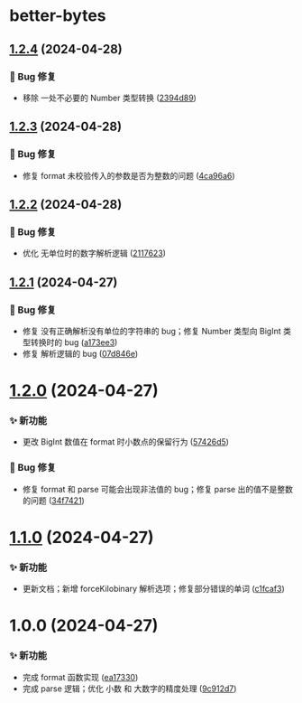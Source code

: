 # better-bytes

## [1.2.4](https://github.com/CaoMeiYouRen/better-bytes/compare/v1.2.3...v1.2.4) (2024-04-28)


### 🐛 Bug 修复

* 移除 一处不必要的 Number 类型转换 ([2394d89](https://github.com/CaoMeiYouRen/better-bytes/commit/2394d89))

## [1.2.3](https://github.com/CaoMeiYouRen/better-bytes/compare/v1.2.2...v1.2.3) (2024-04-28)


### 🐛 Bug 修复

* 修复 format 未校验传入的参数是否为整数的问题 ([4ca96a6](https://github.com/CaoMeiYouRen/better-bytes/commit/4ca96a6))

## [1.2.2](https://github.com/CaoMeiYouRen/better-bytes/compare/v1.2.1...v1.2.2) (2024-04-28)


### 🐛 Bug 修复

* 优化 无单位时的数字解析逻辑 ([2117623](https://github.com/CaoMeiYouRen/better-bytes/commit/2117623))

## [1.2.1](https://github.com/CaoMeiYouRen/better-bytes/compare/v1.2.0...v1.2.1) (2024-04-27)


### 🐛 Bug 修复

* 修复 没有正确解析没有单位的字符串的 bug；修复 Number 类型向 BigInt 类型转换时的 bug ([a173ee3](https://github.com/CaoMeiYouRen/better-bytes/commit/a173ee3))
* 修复 解析逻辑的 bug ([07d846e](https://github.com/CaoMeiYouRen/better-bytes/commit/07d846e))

# [1.2.0](https://github.com/CaoMeiYouRen/better-bytes/compare/v1.1.0...v1.2.0) (2024-04-27)


### ✨ 新功能

* 更改 BigInt 数值在 format 时小数点的保留行为 ([57426d5](https://github.com/CaoMeiYouRen/better-bytes/commit/57426d5))


### 🐛 Bug 修复

* 修复 format 和 parse 可能会出现非法值的 bug；修复 parse 出的值不是整数的问题 ([34f7421](https://github.com/CaoMeiYouRen/better-bytes/commit/34f7421))

# [1.1.0](https://github.com/CaoMeiYouRen/better-bytes/compare/v1.0.0...v1.1.0) (2024-04-27)


### ✨ 新功能

* 更新文档；新增 forceKilobinary 解析选项；修复部分错误的单词 ([c1fcaf3](https://github.com/CaoMeiYouRen/better-bytes/commit/c1fcaf3))

# 1.0.0 (2024-04-27)


### ✨ 新功能

* 完成 format 函数实现 ([ea17330](https://github.com/CaoMeiYouRen/better-bytes/commit/ea17330))
* 完成 parse 逻辑；优化 小数 和 大数字的精度处理 ([9c912d7](https://github.com/CaoMeiYouRen/better-bytes/commit/9c912d7))
